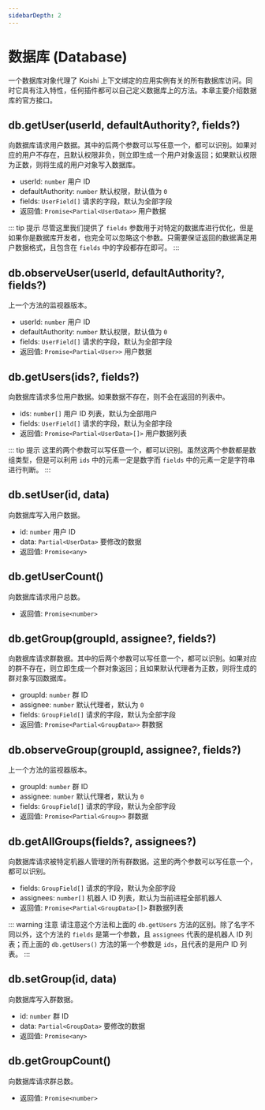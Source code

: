 ```yaml
---
sidebarDepth: 2
---
```


# 数据库 (Database)

一个数据库对象代理了 Koishi 上下文绑定的应用实例有关的所有数据库访问。同时它具有注入特性，任何插件都可以自己定义数据库上的方法。本章主要介绍数据库的官方接口。

## db.getUser(userId, defaultAuthority?, fields?)

向数据库请求用户数据。其中的后两个参数可以写任意一个，都可以识别。如果对应的用户不存在，且默认权限非负，则立即生成一个用户对象返回；如果默认权限为正数，则将生成的用户对象写入数据库。

- userId: `number` 用户 ID
- defaultAuthority: `number` 默认权限，默认值为 `0`
- fields: `UserField[]` 请求的字段，默认为全部字段
- 返回值: `Promise<Partial<UserData>>` 用户数据

::: tip 提示
尽管这里我们提供了 `fields` 参数用于对特定的数据库进行优化，但是如果你是数据库开发者，也完全可以忽略这个参数。只需要保证返回的数据满足用户数据格式，且包含在 `fields` 中的字段都存在即可。
:::

## db.observeUser(userId, defaultAuthority?, fields?)

上一个方法的监视器版本。

- userId: `number` 用户 ID
- defaultAuthority: `number` 默认权限，默认值为 `0`
- fields: `UserField[]` 请求的字段，默认为全部字段
- 返回值: `Promise<Partial<User>>` 用户数据

## db.getUsers(ids?, fields?)

向数据库请求多位用户数据。如果数据不存在，则不会在返回的列表中。

- ids: `number[]` 用户 ID 列表，默认为全部用户
- fields: `UserField[]` 请求的字段，默认为全部字段
- 返回值: `Promise<Partial<UserData>[]>` 用户数据列表

::: tip 提示
这里的两个参数可以写任意一个，都可以识别。虽然这两个参数都是数组类型，但是可以利用 `ids` 中的元素一定是数字而 `fields` 中的元素一定是字符串进行判断。
:::

## db.setUser(id, data)

向数据库写入用户数据。

- id: `number` 用户 ID
- data: `Partial<UserData>` 要修改的数据
- 返回值: `Promise<any>`

## db.getUserCount()

向数据库请求用户总数。

- 返回值: `Promise<number>`


## db.getGroup(groupId, assignee?, fields?)

向数据库请求群数据。其中的后两个参数可以写任意一个，都可以识别。如果对应的群不存在，则立即生成一个群对象返回；且如果默认代理者为正数，则将生成的群对象写回数据库。

- groupId: `number` 群 ID
- assignee: `number` 默认代理者，默认为 `0`
- fields: `GroupField[]` 请求的字段，默认为全部字段
- 返回值: `Promise<Partial<GroupData>>` 群数据

## db.observeGroup(groupId, assignee?, fields?)

上一个方法的监视器版本。

- groupId: `number` 群 ID
- assignee: `number` 默认代理者，默认为 `0`
- fields: `GroupField[]` 请求的字段，默认为全部字段
- 返回值: `Promise<Partial<Group>>` 群数据

## db.getAllGroups(fields?, assignees?)

向数据库请求被特定机器人管理的所有群数据。这里的两个参数可以写任意一个，都可以识别。

- fields: `GroupField[]` 请求的字段，默认为全部字段
- assignees: `number[]` 机器人 ID 列表，默认为当前进程全部机器人
- 返回值: `Promise<Partial<GroupData>[]>` 群数据列表

::: warning 注意
请注意这个方法和上面的 `db.getUsers` 方法的区别。除了名字不同以外，这个方法的 `fields` 是第一个参数，且 `assignees` 代表的是机器人 ID 列表；而上面的 `db.getUsers()` 方法的第一个参数是 `ids`，且代表的是用户 ID 列表。
:::

## db.setGroup(id, data)

向数据库写入群数据。

- id: `number` 群 ID
- data: `Partial<GroupData>` 要修改的数据
- 返回值: `Promise<any>`

## db.getGroupCount()

向数据库请求群总数。

- 返回值: `Promise<number>`
